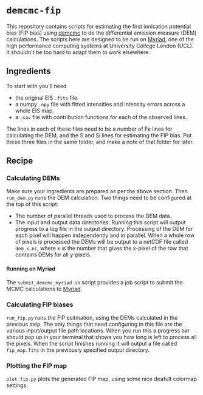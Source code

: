 # `demcmc-fip`

This repository contains scripts for estimating the first ionisation potential bias (FIP bias) using [demcmc](https://demcmc.readthedocs.io) to do the differential emission measure (DEM) calculations.
The scripts here are designed to be run on [Myriad](https://www.rc.ucl.ac.uk/docs/Clusters/Myriad/), one of the high performance computing systems at University College London (UCL).
It shouldn't be too hard to adapt them to work elsewhere.

## Ingredients
To start with you'll need
- the original EIS `.fits` file.
- a numpy `.npy` file with fitted intensities and intensity errors across a whole EIS map.
- a `.sav` file with contribution functions for each of the observed lines.

The lines in each of these files need to be a number of Fe lines for calculating the DEM, and the S and Si lines for estimating the FIP bias.
Put these three files in the same folder, and make a note of that folder for later.

## Recipe

### Calculating DEMs
Make sure your ingredients are prepared as per the above section.
Then `run_dem.py` runs the DEM calculation. Two things need to be configured at the top of this script:
  - The number of parallel threads used to process the DEM data.
  - The input and output data directories.
Running this script will output progress to a log file in the output directory.
Processing of the DEM for each pixel will happen independently and in parallel.
When a whole row of pixels is processed the DEMs will be output to a netCDF file called `dem_x.nc`, where x is the number that gives the x-pixel of the row that contains DEMs for all y-pixels.

#### Running on Myriad
The `submit_demcmc_myriad.sh` script provides a job script to submit the MCMC calculations to [Myriad](https://www.rc.ucl.ac.uk/docs/Clusters/Myriad/).

### Calculating FIP biases
`run_fip.py` runs the FIP esitmation, using the DEMs calculated in the previous step.
The only things that need configuring in this file are the various input/output file path locations.
When you run this a progress bar should pop up in your terminal that shows you how long is left to process all the pixels.
When the script finishes running it will output a file called `fip_map.fits` in the previously specified output directory.

### Plotting the FIP map
`plot_fip.py` plots the generated FIP map, using some nice deafult colormap settings.
